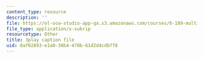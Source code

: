 ```yaml
---
content_type: resource
description: ''
file: https://ol-ocw-studio-app-qa.s3.amazonaws.com/courses/6-189-multicore-programming-primer-january-iap-2007/8af02893e1a038b4470b61d2d4cdb7f8_UJji2L8XFZQ.srt
file_type: application/x-subrip
resourcetype: Other
title: 3play caption file
uid: 8af02893-e1a0-38b4-470b-61d2d4cdb7f8
---
```

